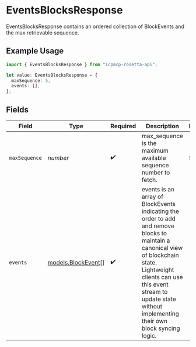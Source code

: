 # EventsBlocksResponse

EventsBlocksResponse contains an ordered collection of BlockEvents and the max retrievable sequence.

## Example Usage

```typescript
import { EventsBlocksResponse } from "icpmcp-rosetta-api";

let value: EventsBlocksResponse = {
  maxSequence: 5,
  events: [],
};
```

## Fields

| Field                                                                                                                                                                                                                                               | Type                                                                                                                                                                                                                                                | Required                                                                                                                                                                                                                                            | Description                                                                                                                                                                                                                                         | Example                                                                                                                                                                                                                                             |
| --------------------------------------------------------------------------------------------------------------------------------------------------------------------------------------------------------------------------------------------------- | --------------------------------------------------------------------------------------------------------------------------------------------------------------------------------------------------------------------------------------------------- | --------------------------------------------------------------------------------------------------------------------------------------------------------------------------------------------------------------------------------------------------- | --------------------------------------------------------------------------------------------------------------------------------------------------------------------------------------------------------------------------------------------------- | --------------------------------------------------------------------------------------------------------------------------------------------------------------------------------------------------------------------------------------------------- |
| `maxSequence`                                                                                                                                                                                                                                       | *number*                                                                                                                                                                                                                                            | :heavy_check_mark:                                                                                                                                                                                                                                  | max_sequence is the maximum available sequence number to fetch.                                                                                                                                                                                     | 5                                                                                                                                                                                                                                                   |
| `events`                                                                                                                                                                                                                                            | [models.BlockEvent](../models/blockevent.md)[]                                                                                                                                                                                                      | :heavy_check_mark:                                                                                                                                                                                                                                  | events is an array of BlockEvents indicating the order to add and remove blocks to maintain a canonical view of blockchain state. Lightweight clients can use this event stream to update state without implementing their own block syncing logic. |                                                                                                                                                                                                                                                     |